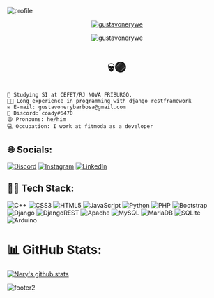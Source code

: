 ![profile](https://github.com/gustavonerywe/gustavonerywe/assets/90864370/383c5f45-6b51-4f95-b1a7-cfe1f1a8ce0c)

<p align="center"> <a href="https://github.com/ryo-ma/github-profile-trophy"><img src="https://github-profile-trophy.vercel.app/?username=gustavonerywe&theme=radical&column=4&margin-w=15&margin-h=15" alt="gustavonerywe" /></a> </p>
<p align="center"> <img src="https://komarev.com/ghpvc/?username=gustavonerywe&label=Profile%20views&color=ff69b4&style=for-the-badge&label=PROFILE+VIEWS" alt="gustavonerywe" /> </p>

# <p align="center">💀🟣</p>

    🏫 Studying SI at CEFET/RJ NOVA FRIBURGO.
    👩‍💻 Long experience in programming with django restframework
    ✉️ E-mail: gustavonerybarbosa@gmail.com
    🤖 Discord: coady#6470
    😄 Pronouns: he/him
    💻 Occupation: I work at fitmoda as a developer

## 🌐 Socials:
[![Discord](https://img.shields.io/badge/Discord-%237289DA.svg?logo=discord&logoColor=white)](htttps://discord.gg/Sotíris#3271) [![Instagram](https://img.shields.io/badge/Instagram-%23E4405F.svg?logo=Instagram&logoColor=white)](https://www.instagram.com/ryweneg/) [![LinkedIn](https://img.shields.io/badge/LinkedIn-%230077B5.svg?logo=linkedin&logoColor=white)](https://www.linkedin.com/in/gustavo-nery-barbosa-67398a248/) 

## 👨‍💻 Tech Stack:
![C++](https://img.shields.io/badge/c++-%2300599C.svg?style=for-the-badge&logo=c%2B%2B&logoColor=white) ![CSS3](https://img.shields.io/badge/css3-%231572B6.svg?style=for-the-badge&logo=css3&logoColor=white) ![HTML5](https://img.shields.io/badge/html5-%23E34F26.svg?style=for-the-badge&logo=html5&logoColor=white) ![JavaScript](https://img.shields.io/badge/javascript-%23323330.svg?style=for-the-badge&logo=javascript&logoColor=%23F7DF1E)  ![Python](https://img.shields.io/badge/python-3670A0?style=for-the-badge&logo=python&logoColor=ffdd54) ![PHP](https://img.shields.io/badge/php-%23777BB4.svg?style=for-the-badge&logo=php&logoColor=white)  ![Bootstrap](https://img.shields.io/badge/bootstrap-%23563D7C.svg?style=for-the-badge&logo=bootstrap&logoColor=white) ![Django](https://img.shields.io/badge/django-%23092E20.svg?style=for-the-badge&logo=django&logoColor=white) ![DjangoREST](https://img.shields.io/badge/DJANGO-REST-ff1709?style=for-the-badge&logo=django&logoColor=white&color=ff1709&labelColor=gray)  ![Apache](https://img.shields.io/badge/apache-%23D42029.svg?style=for-the-badge&logo=apache&logoColor=white)  ![MySQL](https://img.shields.io/badge/mysql-%2300f.svg?style=for-the-badge&logo=mysql&logoColor=white) ![MariaDB](https://img.shields.io/badge/MariaDB-003545?style=for-the-badge&logo=mariadb&logoColor=white) ![SQLite](https://img.shields.io/badge/sqlite-%2307405e.svg?style=for-the-badge&logo=sqlite&logoColor=white) ![Arduino](https://img.shields.io/badge/-Arduino-00979D?style=for-the-badge&logo=Arduino&logoColor=white)
# 📊 GitHub Stats:
 [![Nery's github stats](https://github-readme-stats-one-bice.vercel.app/api?username=gustavonerywe&theme=radical&include_all_commits=true&show_icons=true&count_private=true&role=OWNER,ORGANIZATION_MEMBER,COLLABORATOR&include_orgs=true)](https://github.com/gustavonerywe) 

![footer2](https://github.com/gustavonerywe/gustavonerywe/assets/90864370/8124646b-8a44-425c-8208-ccb5cab0c8b2)
